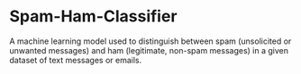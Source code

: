 # Spam-Ham-Classifier
A machine learning model used to distinguish between spam (unsolicited or unwanted messages) and ham (legitimate, non-spam messages) in a given dataset of text messages or emails.
